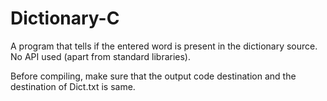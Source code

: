 # Dictionary-C
A program that tells if the entered word is present in the dictionary source.
No API used (apart from standard libraries).

Before compiling, make sure that the output code destination and the destination of Dict.txt is same.
